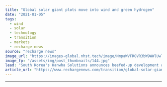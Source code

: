 ```yaml
---
title: "Global solar giant plots move into wind and green hydrogen"
date: "2021-01-05"
tags: 
  - wind
  - solar
  - technology
  - transition
  - markets
  - recharge news
source: "recharge news"
image_url: "https://images-global.nhst.tech/image/NmpaWVFROVR3bW9WWlUwTlBBQ2pEd2oxSlhxMFMxcDdrdVUvMGxzVjd6RT0=/nhst/binary/1a9ecacbeb40dec8f585f4d15c97271c"
image_fp: "/assets/img/post_thumbnails/144.jpg"
lead: "South Korea's Hanwha Solutions announces beefed-up development and EPC operation and H2 technology unit"
article_url: "https://www.rechargenews.com/transition/global-solar-giant-plots-move-into-wind-and-green-hydrogen/2-1-938894"
---
```


---
